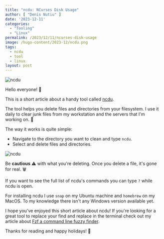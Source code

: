 ```yaml
---
title: "ncdu: NCurses Disk Usage"
author: [ "Denis Nutiu" ]
date: '2023-12-11'
categories:
  - "Tooling"
  - "Linux"
permalink: /2023/12/11/ncurses-disk-usage
image: /hugo-content/2023-12/ncdu.png
tags:
  - ncdu
  - tool
  - linux
layout: post
---
```


![ncdu](/hugo-content/2023-12/ncdu-article-image.png)

Hello everyone! 👋 

This is a short article about a handy tool called [ncdu](https://dev.yorhel.nl/ncdu).

The tool helps you delete files and directories from your filesystem. 
I use it daily to clear junk files from my workstation and the servers that I'm working on. 🧹

The way it works is quite simple:

- Navigate to the directory you want to clean and type `ncdu`.
- Select and delete files and directories.

![ncdu](/hugo-content/2023-12/ncdu.png)

Be **cautious** ⚠️ with what you're deleting. Once you delete a file, it's gone for real. 🗑️

If you want to see the full list of ncdu's commands you can type `?` while ncdu is open.

For installing ncdu I use `snap` on my Ubuntu machine and `homebrew` on my MacOS. 
To my knowledge there isn't any Windows version available yet.

I hope you've enjoyed this short article about ncdu! If you're looking for a great tool to replace 
your find and replace in the terminal check out my article about
[Fzf a command line fuzzy finder](/posts/2021/2021-09-22-fzf-a-command-line-fuzzy-finder/).

Thanks for reading and happy holidays! 🎄